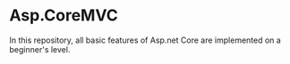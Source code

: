 # Asp.CoreMVC
In this repository, all basic features of Asp.net Core are implemented on a beginner's level.
